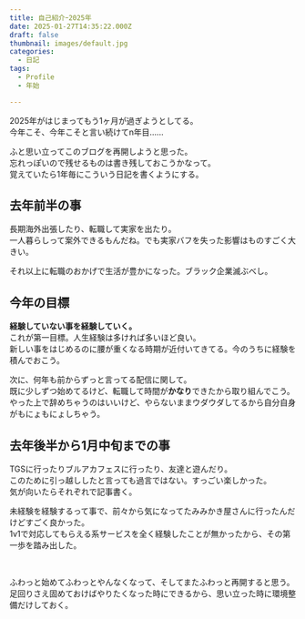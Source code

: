 ```yaml
---
title: 自己紹介ｰ2025年
date: 2025-01-27T14:35:22.000Z
draft: false
thumbnail: images/default.jpg
categories:
  - 日記
tags:
  - Profile
  - 年始

---
```


2025年がはじまってもう1ヶ月が過ぎようとしてる。  
今年こそ、今年こそと言い続けてn年目‥‥‥  

ふと思い立ってこのブログを再開しようと思った。  
忘れっぽいので残せるものは書き残しておこうかなって。  
覚えていたら1年毎にこういう日記を書くようにする。  

## 去年前半の事  
長期海外出張したり、転職して実家を出たり。  
一人暮らしって案外できるもんだね。でも実家バフを失った影響はものすごく大きい。  

それ以上に転職のおかげで生活が豊かになった。ブラック企業滅ぶべし。  

## 今年の目標  
**経験していない事を経験していく。**  
これが第一目標。人生経験は多ければ多いほど良い。  
新しい事をはじめるのに腰が重くなる時期が近付いてきてる。今のうちに経験を積んでおこう。  

次に、何年も前からずっと言ってる配信に関して。  
既に少しずつ始めてるけど、転職して時間が**かなり**できたから取り組んでこう。  
やった上で辞めちゃうのはいいけど、やらないままウダウダしてるから自分自身がもにょもにょしちゃう。  

## 去年後半から1月中旬までの事  
TGSに行ったりブルアカフェスに行ったり、友達と遊んだり。  
このために引っ越ししたと言っても過言ではない。すっごい楽しかった。  
気が向いたらそれぞれで記事書く。  

未経験を経験するって事で、前々から気になってたみみかき屋さんに行ったんだけどすごく良かった。  
1v1で対応してもらえる系サービスを全く経験したことが無かったから、その第一歩を踏み出した。  

<br>

ふわっと始めてふわっとやんなくなって、そしてまたふわっと再開すると思う。  
足回りさえ固めておけばやりたくなった時にできるから、思い立った時に環境整備だけしておく。  